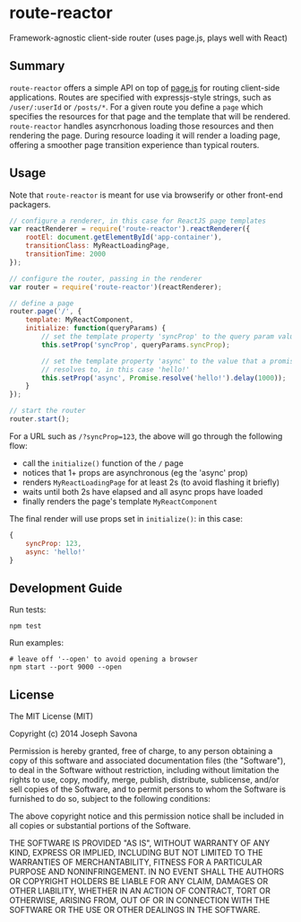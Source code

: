 route-reactor
=============

Framework-agnostic client-side router (uses page.js, plays well with React)

## Summary

`route-reactor` offers a simple API on top of [page.js](https://github.com/visionmedia/page.js) for routing client-side applications. Routes are specified with expressjs-style strings, such as `/user/:userId` or `/posts/*`. For a given route you define a `page` which specifies the resources for that page and the template that will be rendered. `route-reactor` handles asyncrhonous loading those resources and then rendering the page. During resource loading it will render a loading page, offering a smoother page transition experience than typical routers.

## Usage

Note that `route-reactor` is meant for use via browserify or other front-end packagers.

```javascript
// configure a renderer, in this case for ReactJS page templates
var reactRenderer = require('route-reactor').reactRenderer({
	rootEl: document.getElementById('app-container'),
	transitionClass: MyReactLoadingPage,
	transitionTime: 2000
});

// configure the router, passing in the renderer
var router = require('route-reactor')(reactRenderer);

// define a page
router.page('/', {
	template: MyReactComponent,
	initialize: function(queryParams) {
		// set the template property 'syncProp' to the query param value
		this.setProp('syncProp', queryParams.syncProp);

		// set the template property 'async' to the value that a promise
		// resolves to, in this case 'hello!'
		this.setProp('async', Promise.resolve('hello!').delay(1000));
	}
});

// start the router 
router.start();
```

For a URL such as `/?syncProp=123`, the above will go through the following flow:
- call the `initialize()` function of the `/` page
- notices that 1+ props are asynchronous (eg the 'async' prop)
- renders `MyReactLoadingPage` for at least 2s (to avoid flashing it briefly)
- waits until both 2s have elapsed and all async props have loaded
- finally renders the page's template `MyReactComponent`

The final render will use props set in `initialize()`: in this case:
```javascript
{
	syncProp: 123,
	async: 'hello!'
}
```


## Development Guide

Run tests:

	npm test

Run examples:

	# leave off '--open' to avoid opening a browser
	npm start --port 9000 --open

## License

The MIT License (MIT)

Copyright (c) 2014 Joseph Savona

Permission is hereby granted, free of charge, to any person obtaining a copy
of this software and associated documentation files (the "Software"), to deal
in the Software without restriction, including without limitation the rights
to use, copy, modify, merge, publish, distribute, sublicense, and/or sell
copies of the Software, and to permit persons to whom the Software is
furnished to do so, subject to the following conditions:

The above copyright notice and this permission notice shall be included in all
copies or substantial portions of the Software.

THE SOFTWARE IS PROVIDED "AS IS", WITHOUT WARRANTY OF ANY KIND, EXPRESS OR
IMPLIED, INCLUDING BUT NOT LIMITED TO THE WARRANTIES OF MERCHANTABILITY,
FITNESS FOR A PARTICULAR PURPOSE AND NONINFRINGEMENT. IN NO EVENT SHALL THE
AUTHORS OR COPYRIGHT HOLDERS BE LIABLE FOR ANY CLAIM, DAMAGES OR OTHER
LIABILITY, WHETHER IN AN ACTION OF CONTRACT, TORT OR OTHERWISE, ARISING FROM,
OUT OF OR IN CONNECTION WITH THE SOFTWARE OR THE USE OR OTHER DEALINGS IN THE
SOFTWARE.
